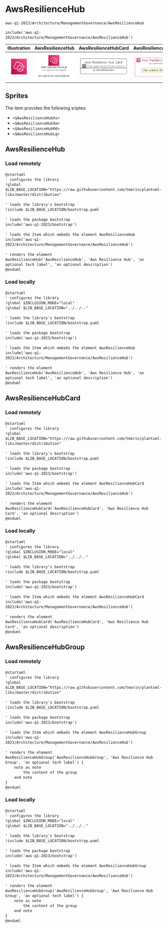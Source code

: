 # AwsResilienceHub


```text
aws-q1-2023/Architecture/ManagementGovernance/AwsResilienceHub
```

```text
include('aws-q1-2023/Architecture/ManagementGovernance/AwsResilienceHub')
```



| Illustration | AwsResilienceHub | AwsResilienceHubCard | AwsResilienceHubGroup |
| :---: | :---: | :---: | :---: |
| ![illustration for Illustration](../../../aws-q1-2023/Architecture/ManagementGovernance/AwsResilienceHub.png) | ![illustration for AwsResilienceHub](../../../aws-q1-2023/Architecture/ManagementGovernance/AwsResilienceHub.Local.png) | ![illustration for AwsResilienceHubCard](../../../aws-q1-2023/Architecture/ManagementGovernance/AwsResilienceHubCard.Local.png) | ![illustration for AwsResilienceHubGroup](../../../aws-q1-2023/Architecture/ManagementGovernance/AwsResilienceHubGroup.Local.png) |



## Sprites
The item provides the following sriptes:

- `<$AwsResilienceHubXs>`
- `<$AwsResilienceHubSm>`
- `<$AwsResilienceHubMd>`
- `<$AwsResilienceHubLg>`





## AwsResilienceHub

### Load remotely
```plantuml
@startuml
' configures the library
!global $LIB_BASE_LOCATION="https://raw.githubusercontent.com/tmorin/plantuml-libs/master/distribution"

' loads the library's bootstrap
!include $LIB_BASE_LOCATION/bootstrap.puml

' loads the package bootstrap
include('aws-q1-2023/bootstrap')

' loads the Item which embeds the element AwsResilienceHub
include('aws-q1-2023/Architecture/ManagementGovernance/AwsResilienceHub')

' renders the element
AwsResilienceHub('AwsResilienceHub', 'Aws Resilience Hub', 'an optional tech label', 'an optional description')
@enduml
```

### Load locally
```plantuml
@startuml
' configures the library
!global $INCLUSION_MODE="local"
!global $LIB_BASE_LOCATION="../../.."

' loads the library's bootstrap
!include $LIB_BASE_LOCATION/bootstrap.puml

' loads the package bootstrap
include('aws-q1-2023/bootstrap')

' loads the Item which embeds the element AwsResilienceHub
include('aws-q1-2023/Architecture/ManagementGovernance/AwsResilienceHub')

' renders the element
AwsResilienceHub('AwsResilienceHub', 'Aws Resilience Hub', 'an optional tech label', 'an optional description')
@enduml
```

## AwsResilienceHubCard

### Load remotely
```plantuml
@startuml
' configures the library
!global $LIB_BASE_LOCATION="https://raw.githubusercontent.com/tmorin/plantuml-libs/master/distribution"

' loads the library's bootstrap
!include $LIB_BASE_LOCATION/bootstrap.puml

' loads the package bootstrap
include('aws-q1-2023/bootstrap')

' loads the Item which embeds the element AwsResilienceHubCard
include('aws-q1-2023/Architecture/ManagementGovernance/AwsResilienceHub')

' renders the element
AwsResilienceHubCard('AwsResilienceHubCard', 'Aws Resilience Hub Card', 'an optional description')
@enduml
```

### Load locally
```plantuml
@startuml
' configures the library
!global $INCLUSION_MODE="local"
!global $LIB_BASE_LOCATION="../../.."

' loads the library's bootstrap
!include $LIB_BASE_LOCATION/bootstrap.puml

' loads the package bootstrap
include('aws-q1-2023/bootstrap')

' loads the Item which embeds the element AwsResilienceHubCard
include('aws-q1-2023/Architecture/ManagementGovernance/AwsResilienceHub')

' renders the element
AwsResilienceHubCard('AwsResilienceHubCard', 'Aws Resilience Hub Card', 'an optional description')
@enduml
```

## AwsResilienceHubGroup

### Load remotely
```plantuml
@startuml
' configures the library
!global $LIB_BASE_LOCATION="https://raw.githubusercontent.com/tmorin/plantuml-libs/master/distribution"

' loads the library's bootstrap
!include $LIB_BASE_LOCATION/bootstrap.puml

' loads the package bootstrap
include('aws-q1-2023/bootstrap')

' loads the Item which embeds the element AwsResilienceHubGroup
include('aws-q1-2023/Architecture/ManagementGovernance/AwsResilienceHub')

' renders the element
AwsResilienceHubGroup('AwsResilienceHubGroup', 'Aws Resilience Hub Group', 'an optional tech label') {
    note as note
        the content of the group
    end note
}
@enduml
```

### Load locally
```plantuml
@startuml
' configures the library
!global $INCLUSION_MODE="local"
!global $LIB_BASE_LOCATION="../../.."

' loads the library's bootstrap
!include $LIB_BASE_LOCATION/bootstrap.puml

' loads the package bootstrap
include('aws-q1-2023/bootstrap')

' loads the Item which embeds the element AwsResilienceHubGroup
include('aws-q1-2023/Architecture/ManagementGovernance/AwsResilienceHub')

' renders the element
AwsResilienceHubGroup('AwsResilienceHubGroup', 'Aws Resilience Hub Group', 'an optional tech label') {
    note as note
        the content of the group
    end note
}
@enduml
```

